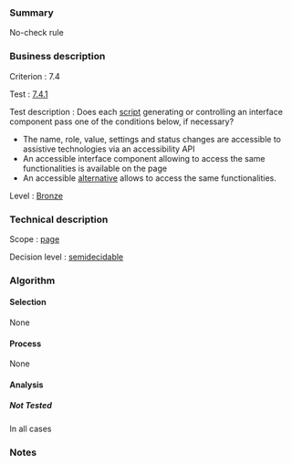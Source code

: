 ### Summary

No-check rule

### Business description

Criterion : 7.4

Test :
[7.4.1](http://www.accessiweb.org/index.php/accessiweb-22-english-version.html#test-7-4-1)

Test description : Does each
[script](http://www.braillenet.org/accessibilite/referentiel-aw21-en/glossaire.php#mScript)
generating or controlling an interface component pass one of the
conditions below, if necessary?

-   The name, role, value, settings and status changes are accessible to
    assistive technologies via an accessibility API
-   An accessible interface component allowing to access the same
    functionalities is available on the page
-   An accessible
    [alternative](http://www.braillenet.org/accessibilite/referentiel-aw21-en/glossaire.php#mAltScript)
    allows to access the same functionalities.

Level : [Bronze](/en/category/rules-design/accessiweb-11/level/bronze)

### Technical description

Scope : [page](/en/category/rules-design/accessiweb-11/scope/page)

Decision level :
[semidecidable](/en/category/rules-design/accessiweb-11/decision-level/semidecidable)

### Algorithm

#### Selection

None

#### Process

None

#### Analysis

##### Not Tested

In all cases

### Notes


